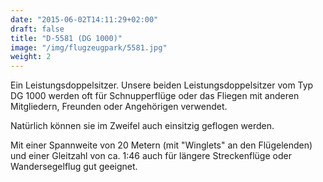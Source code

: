 ```yaml
---
date: "2015-06-02T14:11:29+02:00"
draft: false
title: "D-5581 (DG 1000)"
image: "/img/flugzeugpark/5581.jpg"
weight: 2
---
```


Ein Leistungsdoppelsitzer.<!--more--> Unsere beiden Leistungsdoppelsitzer vom Typ DG 1000 werden oft für Schnupperflüge oder das Fliegen mit anderen Mitgliedern, Freunden oder Angehörigen verwendet.

Natürlich können sie im Zweifel auch einsitzig geflogen werden.

Mit einer Spannweite von 20 Metern (mit "Winglets" an den Flügelenden) und einer Gleitzahl von ca. 1:46 auch für längere Streckenflüge oder Wandersegelflug gut geeignet.
